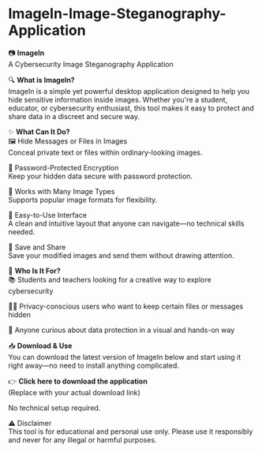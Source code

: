 # ImageIn-Image-Steganography-Application

📷 **ImageIn**<br/>
A Cybersecurity Image Steganography Application

🔍 **What is ImageIn?**<br/>
ImageIn is a simple yet powerful desktop application designed to help you hide sensitive information inside images. Whether you're a student, educator, or cybersecurity enthusiast, this tool makes it easy to protect and share data in a discreet and secure way.

✨ **What Can It Do?**<br/>
🖼️ Hide Messages or Files in Images<br/>
Conceal private text or files within ordinary-looking images.

🔐 Password-Protected Encryption<br/>
Keep your hidden data secure with password protection.

🧩 Works with Many Image Types<br/>
Supports popular image formats for flexibility.

🎨 Easy-to-Use Interface<br/>
A clean and intuitive layout that anyone can navigate—no technical skills needed.

📂 Save and Share<br/>
Save your modified images and send them without drawing attention.

🚀 **Who Is It For?**<br/>
📚 Students and teachers looking for a creative way to explore cybersecurity

🕵️‍♂️ Privacy-conscious users who want to keep certain files or messages hidden

🧠 Anyone curious about data protection in a visual and hands-on way

📥 **Download & Use**<br/>
You can download the latest version of ImageIn below and start using it right away—no need to install anything complicated.

👉 **Click here to download the application**<br/>
(Replace with your actual download link)

No technical setup required.

⚠️ Disclaimer<br/>
This tool is for educational and personal use only. Please use it responsibly and never for any illegal or harmful purposes.

